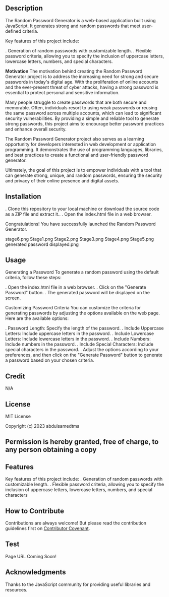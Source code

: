 ## Description
The Random Password Generator is a web-based application built using JavaScript. It generates strong and random passwords that meet user-defined criteria.

Key features of this project include:

. Generation of random passwords with customizable length.
. Flexible password criteria, allowing you to specify the inclusion of uppercase letters, lowercase letters, numbers, and special characters.

**Motivation** 
The motivation behind creating the Random Password Generator project is to address the increasing need for strong and secure passwords in today's digital age. With the proliferation of online accounts and the ever-present threat of cyber attacks, having a strong password is essential to protect personal and sensitive information.

Many people struggle to create passwords that are both secure and memorable. Often, individuals resort to using weak passwords or reusing the same password across multiple accounts, which can lead to significant security vulnerabilities. By providing a simple and reliable tool to generate strong passwords, this project aims to encourage better password practices and enhance overall security.

The Random Password Generator project also serves as a learning opportunity for developers interested in web development or application programming. It demonstrates the use of programming languages, libraries, and best practices to create a functional and user-friendly password generator.

Ultimately, the goal of this project is to empower individuals with a tool that can generate strong, unique, and random passwords, ensuring the security and privacy of their online presence and digital assets.

## Installation
. Clone this repository to your local machine or download the source code as a ZIP file and extract it..
. Open the index.html file in a web browser.

 Congratulations! You have successfully launched the Random Password Generator.

stage6.png
Stage1.png
Stage2.png
Stage3.png
Stage4.png
Stage5.png
generated password displayed.png
## Usage
Generating a Password
To generate a random password using the default criteria, follow these steps:

. Open the index.html file in a web browser.
. Click on the "Generate Password" button.
. The generated password will be displayed on the screen.

Customizing Password Criteria
You can customize the criteria for generating passwords by adjusting the options available on the web page. Here are the available options:

. Password Length: Specify the length of the password.
. Include Uppercase Letters: Include uppercase letters in the password.
. Include Lowercase Letters: Include lowercase letters in the password.
. Include Numbers: Include numbers in the password.
. Include Special Characters: Include special characters in the password.
. Adjust the options according to your preferences, and then click on the "Generate Password" button to generate a password based on your chosen criteria.


## Credit 
N/A

## License

MIT License

Copyright (c) 2023 abdulsamedtma

Permission is hereby granted, free of charge, to any person obtaining a copy
---

## Features

Key features of this project include:
. Generation of random passwords with customizable length.
. Flexible password criteria, allowing you to specify the inclusion of uppercase letters, lowercase letters, numbers, and special characters

## How to Contribute

Contributions are always welcome! But please read the contribution guidelines first on [Contributor Covenant](https://www.contributor-covenant.org/).


## Test
Page URL  Coming Soon!

## Acknowledgments
Thanks to the JavaScript community for providing useful libraries and resources.

